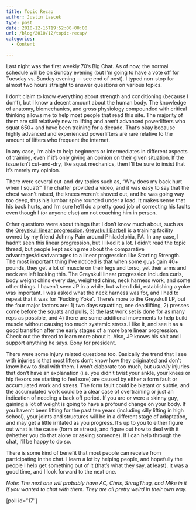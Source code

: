 ```yaml
---
title: Topic Recap
author: Justin Lascek
type: post
date: 2010-12-15T19:52:00+00:00
url: /blog/2010/12/topic-recap/
categories:
  - Content

---
```

Last night was the first weekly 70&#8217;s Big Chat. As of now, the normal schedule will be on Sunday evening (but I&#8217;m going to have a vote off for Tuesday vs. Sunday evening &#8212; see end of post). I typed non-stop for almost two hours straight to answer questions on various topics.
  

  
I don&#8217;t claim to know everything about strength and conditioning (because I don&#8217;t), but I know a decent amount about the human body. The knowledge of anatomy, biomechanics, and gross physiology compounded with critical thinking allows me to help most people that read this site. The majority of them are still relatively new to lifting and aren&#8217;t advanced powerlifters who squat 650+ and have been training for a decade. That&#8217;s okay because highly advanced and experienced powerlifters are rare relative to the amount of lifters who frequent the internet.
  

  
In any case, I&#8217;m able to help beginners or intermediates in different aspects of training, even if it&#8217;s only giving an opinion on their given situation. If the issue isn&#8217;t cut-and-dry, like squat mechanics, then I&#8217;ll be sure to insist that it&#8217;s merely my opinion.
  

  
There were several cut-and-dry topics such as, &#8220;Why does my back hurt when I squat?&#8221; The chatter provided a video, and it was easy to say that the chest wasn&#8217;t raised, the knees weren&#8217;t shoved out, and he was going way too deep, thus his lumbar spine rounded under a load. It makes sense that his back hurts, and I&#8217;m sure he&#8217;ll do a pretty good job of correcting his faults even though I (or anyone else) am not coaching him in person.
  

  
Other questions were about things that I don&#8217;t know much about, such as the [Greyskull linear progression][1]. [Greyskull Barbell][2] is a training facility owned by my friend Johnny Pain around Philadelphia, PA. In any case, I hadn&#8217;t seen this linear progression, but I liked it a lot. I didn&#8217;t read the topic thread, but people kept asking me about the comparative advantages/disadvantages to a linear progression like Starting Strength. The most important thing I&#8217;ve noticed is that when some guys gain 40+ pounds, they get a lot of muscle on their legs and torso, yet their arms and neck are left looking thin. The Greyskull linear progression includes curls, body weight chins every day, weighted chins, neck harness work, and some other things. I haven&#8217;t seen JP in a while, but when I did, establishing a yoke was important. I was asked what the neck harness was for, and I had to repeat that it was for &#8220;Fucking Yoke&#8221;. There&#8217;s more to the Greyskull LP, but the four major factors are: 1) two days squatting, one deadlifting, 2) presses come before the squats and pulls, 3) the last work set is done for as many reps as possible, and 4) there are some additional movements to help build muscle without causing too much systemic stress. I like it, and see it as a good transition after the early stages of a more bare linear progression. Check out the thread to learn more about it. Also, JP knows his shit and I support anything he says. Bony for president.
  

  
There were some injury related questions too. Basically the trend that I see with injuries is that most lifters don&#8217;t know how they originated and don&#8217;t know how to deal with them. I won&#8217;t elaborate too much, but _usually_ injuries that don&#8217;t have an explanation (i.e. you didn&#8217;t twist your ankle, your knees or hip flexors are starting to feel sore) are caused by either a form fault or accumulated work and stress. The form fault could be blatant or subtle, and the accumulated work could be a clear case of overtraining or just an indication of needing a back off period. If you are or were a skinny guy, gaining a lot of weight is going to have a profound change on your body. If you haven&#8217;t been lifting for the past ten years (including silly lifting in high school), your joints and structures will be in a different stage of adaptation, and may get a little irritated as you progress. It&#8217;s up to you to either figure out what is the cause (form or stress), and figure out how to deal with it (whether you do that alone or asking someone). If I can help through the chat, I&#8217;ll be happy to do so.
  

  
There is some kind of benefit that most people can receive from participating in the chat. I learn a lot by helping people, and hopefully the people I help get something out of it (that&#8217;s what they say, at least). It was a good time, and I look forward to the next one.
  
_Note: The next one will probably have AC, Chris, ShrugThug, and Mike in it if you wanted to chat with them. They are all pretty weird in their own way._
  

  
[poll id=&#8221;17&#8243;]

 [1]: http://strengthvillain.com/forum/viewtopic.php?f=9&t=89#p376
 [2]: http://greyskullelite.blogspot.com/
